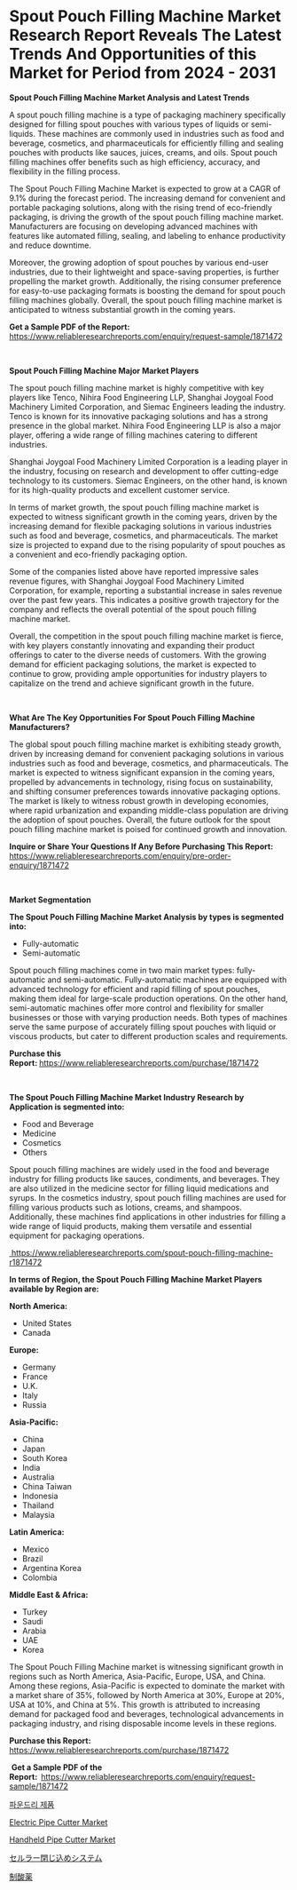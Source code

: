 <p><h1>Spout Pouch Filling Machine Market Research Report Reveals The Latest Trends And Opportunities of this Market for Period from 2024 - 2031</h1></p><p><strong>Spout Pouch Filling Machine Market Analysis and Latest Trends</strong></p>
<p><p>A spout pouch filling machine is a type of packaging machinery specifically designed for filling spout pouches with various types of liquids or semi-liquids. These machines are commonly used in industries such as food and beverage, cosmetics, and pharmaceuticals for efficiently filling and sealing pouches with products like sauces, juices, creams, and oils. Spout pouch filling machines offer benefits such as high efficiency, accuracy, and flexibility in the filling process.</p><p>The Spout Pouch Filling Machine Market is expected to grow at a CAGR of 9.1% during the forecast period. The increasing demand for convenient and portable packaging solutions, along with the rising trend of eco-friendly packaging, is driving the growth of the spout pouch filling machine market. Manufacturers are focusing on developing advanced machines with features like automated filling, sealing, and labeling to enhance productivity and reduce downtime.</p><p>Moreover, the growing adoption of spout pouches by various end-user industries, due to their lightweight and space-saving properties, is further propelling the market growth. Additionally, the rising consumer preference for easy-to-use packaging formats is boosting the demand for spout pouch filling machines globally. Overall, the spout pouch filling machine market is anticipated to witness substantial growth in the coming years.</p></p>
<p><strong>Get a Sample PDF of the Report:&nbsp;</strong> <a href="https://www.reliableresearchreports.com/enquiry/request-sample/1871472">https://www.reliableresearchreports.com/enquiry/request-sample/1871472</a></p>
<p>&nbsp;</p>
<p><strong>Spout Pouch Filling Machine Major Market Players</strong></p>
<p><p>The spout pouch filling machine market is highly competitive with key players like Tenco, Nihira Food Engineering LLP, Shanghai Joygoal Food Machinery Limited Corporation, and Siemac Engineers leading the industry. Tenco is known for its innovative packaging solutions and has a strong presence in the global market. Nihira Food Engineering LLP is also a major player, offering a wide range of filling machines catering to different industries.</p><p>Shanghai Joygoal Food Machinery Limited Corporation is a leading player in the industry, focusing on research and development to offer cutting-edge technology to its customers. Siemac Engineers, on the other hand, is known for its high-quality products and excellent customer service.</p><p>In terms of market growth, the spout pouch filling machine market is expected to witness significant growth in the coming years, driven by the increasing demand for flexible packaging solutions in various industries such as food and beverage, cosmetics, and pharmaceuticals. The market size is projected to expand due to the rising popularity of spout pouches as a convenient and eco-friendly packaging option.</p><p>Some of the companies listed above have reported impressive sales revenue figures, with Shanghai Joygoal Food Machinery Limited Corporation, for example, reporting a substantial increase in sales revenue over the past few years. This indicates a positive growth trajectory for the company and reflects the overall potential of the spout pouch filling machine market.</p><p>Overall, the competition in the spout pouch filling machine market is fierce, with key players constantly innovating and expanding their product offerings to cater to the diverse needs of customers. With the growing demand for efficient packaging solutions, the market is expected to continue to grow, providing ample opportunities for industry players to capitalize on the trend and achieve significant growth in the future.</p></p>
<p>&nbsp;</p>
<p><strong>What Are The Key Opportunities For Spout Pouch Filling Machine Manufacturers?</strong></p>
<p><p>The global spout pouch filling machine market is exhibiting steady growth, driven by increasing demand for convenient packaging solutions in various industries such as food and beverage, cosmetics, and pharmaceuticals. The market is expected to witness significant expansion in the coming years, propelled by advancements in technology, rising focus on sustainability, and shifting consumer preferences towards innovative packaging options. The market is likely to witness robust growth in developing economies, where rapid urbanization and expanding middle-class population are driving the adoption of spout pouches. Overall, the future outlook for the spout pouch filling machine market is poised for continued growth and innovation.</p></p>
<p><strong>Inquire or Share Your Questions If Any Before Purchasing This Report:</strong> <a href="https://www.reliableresearchreports.com/enquiry/pre-order-enquiry/1871472">https://www.reliableresearchreports.com/enquiry/pre-order-enquiry/1871472</a></p>
<p>&nbsp;</p>
<p><strong>Market Segmentation</strong></p>
<p><strong>The Spout Pouch Filling Machine Market Analysis by types is segmented into:</strong></p>
<p><ul><li>Fully-automatic</li><li>Semi-automatic</li></ul></p>
<p><p>Spout pouch filling machines come in two main market types: fully-automatic and semi-automatic. Fully-automatic machines are equipped with advanced technology for efficient and rapid filling of spout pouches, making them ideal for large-scale production operations. On the other hand, semi-automatic machines offer more control and flexibility for smaller businesses or those with varying production needs. Both types of machines serve the same purpose of accurately filling spout pouches with liquid or viscous products, but cater to different production scales and requirements.</p></p>
<p><strong>Purchase this Report:&nbsp;</strong><a href="https://www.reliableresearchreports.com/purchase/1871472">https://www.reliableresearchreports.com/purchase/1871472</a></p>
<p>&nbsp;</p>
<p><strong>The Spout Pouch Filling Machine Market Industry Research by Application is segmented into:</strong></p>
<p><ul><li>Food and Beverage</li><li>Medicine</li><li>Cosmetics</li><li>Others</li></ul></p>
<p><p>Spout pouch filling machines are widely used in the food and beverage industry for filling products like sauces, condiments, and beverages. They are also utilized in the medicine sector for filling liquid medications and syrups. In the cosmetics industry, spout pouch filling machines are used for filling various products such as lotions, creams, and shampoos. Additionally, these machines find applications in other industries for filling a wide range of liquid products, making them versatile and essential equipment for packaging operations.</p></p>
<p><a href="https://www.reliableresearchreports.com/spout-pouch-filling-machine-r1871472">&nbsp;https://www.reliableresearchreports.com/spout-pouch-filling-machine-r1871472</a></p>
<p><strong>In terms of Region, the Spout Pouch Filling Machine Market Players available by Region are:</strong></p>
<p>
    <p> <strong> North America: </strong>
        <ul>
            <li>United States</li>
            <li>Canada</li>
        </ul>
        </p> 
    <p> <strong> Europe: </strong>
        <ul>
            <li>Germany</li>
            <li>France</li>
            <li>U.K.</li>
            <li>Italy</li>
            <li>Russia</li>
        </ul>
        </p> 
    <p> <strong> Asia-Pacific: </strong>
        <ul>
            <li>China</li>
            <li>Japan</li>
            <li>South Korea</li>
            <li>India</li>
            <li>Australia</li>
            <li>China Taiwan</li>
            <li>Indonesia</li>
            <li>Thailand</li>
            <li>Malaysia</li>
        </ul>
        </p> 
    <p> <strong> Latin America: </strong>
        <ul>
            <li>Mexico</li>
            <li>Brazil</li>
            <li>Argentina Korea</li>
            <li>Colombia</li>
        </ul>
        </p> 
    <p> <strong> Middle East & Africa: </strong>
        <ul>
            <li>Turkey</li>
            <li>Saudi</li>
            <li>Arabia</li>
            <li>UAE</li>
            <li>Korea</li>
        </ul>
    </p>
    </p>
<p><p>The Spout Pouch Filling Machine market is witnessing significant growth in regions such as North America, Asia-Pacific, Europe, USA, and China. Among these regions, Asia-Pacific is expected to dominate the market with a market share of 35%, followed by North America at 30%, Europe at 20%, USA at 10%, and China at 5%. This growth is attributed to increasing demand for packaged food and beverages, technological advancements in packaging industry, and rising disposable income levels in these regions.</p></p>
<p><strong>Purchase this Report: </strong><a href="https://www.reliableresearchreports.com/purchase/1871472">https://www.reliableresearchreports.com/purchase/1871472</a></p>
<p>&nbsp;<strong>Get a Sample PDF of the Report:&nbsp;&nbsp;</strong><a href="https://www.reliableresearchreports.com/enquiry/request-sample/1871472">https://www.reliableresearchreports.com/enquiry/request-sample/1871472</a></p>
<p><strong></strong></p>
<p><p><a href="https://github.com/giancarlo642004/Market-Research-Report-List-1/blob/main/180111233465.md">파운드리 제품</a></p><p><a href="https://github.com/jaidynmorantestelletmjzya/Market-Research-Report-List-2/blob/main/electric-pipe-cutter-market.md">Electric Pipe Cutter Market</a></p><p><a href="https://github.com/ruddyyedelwadw/Market-Research-Report-List-2/blob/main/handheld-pipe-cutter-market.md">Handheld Pipe Cutter Market</a></p><p><a href="https://github.com/schmahlson/Market-Research-Report-List-1/blob/main/914726637422.md">セルラー閉じ込めシステム</a></p><p><a href="https://github.com/mohamedbakry57/Market-Research-Report-List-3/blob/main/528477237426.md">制酸薬</a></p></p>